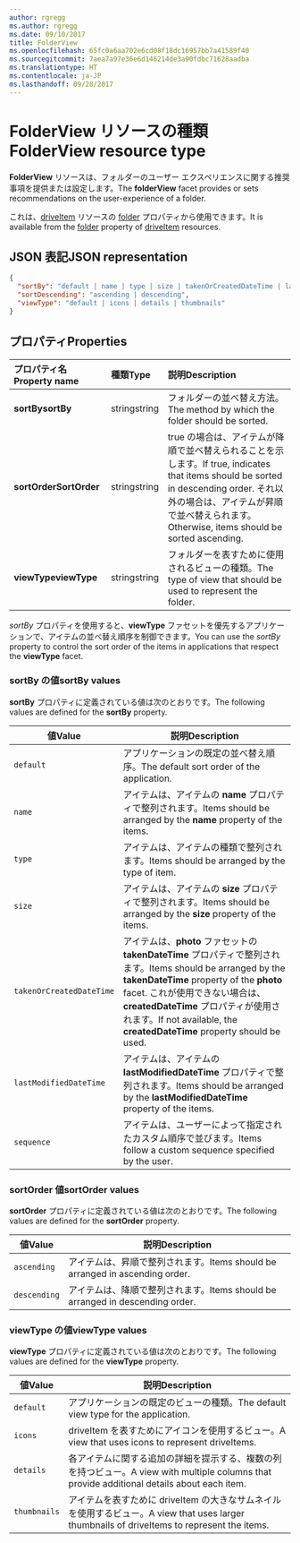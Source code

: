 ```yaml
---
author: rgregg
ms.author: rgregg
ms.date: 09/10/2017
title: FolderView
ms.openlocfilehash: 65fc0a6aa702e6cd08f18dc16957bb7a41589f40
ms.sourcegitcommit: 7aea7a97e36e6d146214de3a90fdbc71628aadba
ms.translationtype: HT
ms.contentlocale: ja-JP
ms.lasthandoff: 09/28/2017
---
```

# <a name="folderview-resource-type"></a><span data-ttu-id="fa786-102">FolderView リソースの種類</span><span class="sxs-lookup"><span data-stu-id="fa786-102">FolderView resource type</span></span>

<span data-ttu-id="fa786-103">**FolderView** リソースは、フォルダーのユーザー エクスペリエンスに関する推奨事項を提供または設定します。</span><span class="sxs-lookup"><span data-stu-id="fa786-103">The **folderView** facet provides or sets recommendations on the user-experience of a folder.</span></span>

<span data-ttu-id="fa786-104">これは、[driveItem][item-resource] リソースの [folder][folder-facet] プロパティから使用できます。</span><span class="sxs-lookup"><span data-stu-id="fa786-104">It is available from the [folder][folder-facet] property of [driveItem][item-resource] resources.</span></span>

## <a name="json-representation"></a><span data-ttu-id="fa786-105">JSON 表記</span><span class="sxs-lookup"><span data-stu-id="fa786-105">JSON representation</span></span>

<!-- { "blockType": "resource", "@odata.type": "microsoft.graph.folderView" } -->

```json
{
  "sortBy": "default | name | type | size | takenOrCreatedDateTime | lastModifiedDateTime | sequence",
  "sortDescending": "ascending | descending",
  "viewType": "default | icons | details | thumbnails"
}
```

## <a name="properties"></a><span data-ttu-id="fa786-106">プロパティ</span><span class="sxs-lookup"><span data-stu-id="fa786-106">Properties</span></span>

| <span data-ttu-id="fa786-107">プロパティ名</span><span class="sxs-lookup"><span data-stu-id="fa786-107">Property name</span></span>         | <span data-ttu-id="fa786-108">種類</span><span class="sxs-lookup"><span data-stu-id="fa786-108">Type</span></span>   | <span data-ttu-id="fa786-109">説明</span><span class="sxs-lookup"><span data-stu-id="fa786-109">Description</span></span>
|:----------------------|:-------|:--------------------------------------------
| <span data-ttu-id="fa786-110">**sortBy**</span><span class="sxs-lookup"><span data-stu-id="fa786-110">**sortBy**</span></span>            | <span data-ttu-id="fa786-111">string</span><span class="sxs-lookup"><span data-stu-id="fa786-111">string</span></span> | <span data-ttu-id="fa786-112">フォルダーの並べ替え方法。</span><span class="sxs-lookup"><span data-stu-id="fa786-112">The method by which the folder should be sorted.</span></span>
| <span data-ttu-id="fa786-113">**sortOrder**</span><span class="sxs-lookup"><span data-stu-id="fa786-113">**SortOrder**</span></span>         | <span data-ttu-id="fa786-114">string</span><span class="sxs-lookup"><span data-stu-id="fa786-114">string</span></span> | <span data-ttu-id="fa786-115">true の場合は、アイテムが降順で並べ替えられることを示します。</span><span class="sxs-lookup"><span data-stu-id="fa786-115">If true, indicates that items should be sorted in descending order.</span></span> <span data-ttu-id="fa786-116">それ以外の場合は、アイテムが昇順で並べ替えられます。</span><span class="sxs-lookup"><span data-stu-id="fa786-116">Otherwise, items should be sorted ascending.</span></span>
| <span data-ttu-id="fa786-117">**viewType**</span><span class="sxs-lookup"><span data-stu-id="fa786-117">**viewType**</span></span>          | <span data-ttu-id="fa786-118">string</span><span class="sxs-lookup"><span data-stu-id="fa786-118">string</span></span> | <span data-ttu-id="fa786-119">フォルダーを表すために使用されるビューの種類。</span><span class="sxs-lookup"><span data-stu-id="fa786-119">The type of view that should be used to represent the folder.</span></span>

<span data-ttu-id="fa786-120">_sortBy_ プロパティを使用すると、**viewType** ファセットを優先するアプリケーションで、アイテムの並べ替え順序を制御できます。</span><span class="sxs-lookup"><span data-stu-id="fa786-120">You can use the _sortBy_ property to control the sort order of the items in applications that respect the **viewType** facet.</span></span>

### <a name="sortby-values"></a><span data-ttu-id="fa786-121">sortBy の値</span><span class="sxs-lookup"><span data-stu-id="fa786-121">sortBy values</span></span>

<span data-ttu-id="fa786-122">**sortBy** プロパティに定義されている値は次のとおりです。</span><span class="sxs-lookup"><span data-stu-id="fa786-122">The following values are defined for the **sortBy** property.</span></span>

| <span data-ttu-id="fa786-123">値</span><span class="sxs-lookup"><span data-stu-id="fa786-123">Value</span></span>                    | <span data-ttu-id="fa786-124">説明</span><span class="sxs-lookup"><span data-stu-id="fa786-124">Description</span></span>
| ------------------------ | --------------------------------------------------
| `default`                | <span data-ttu-id="fa786-125">アプリケーションの既定の並べ替え順序。</span><span class="sxs-lookup"><span data-stu-id="fa786-125">The default sort order of the application.</span></span>
| `name`                   | <span data-ttu-id="fa786-126">アイテムは、アイテムの **name** プロパティで整列されます。</span><span class="sxs-lookup"><span data-stu-id="fa786-126">Items should be arranged by the **name** property of the items.</span></span>
| `type`                   | <span data-ttu-id="fa786-127">アイテムは、アイテムの種類で整列されます。</span><span class="sxs-lookup"><span data-stu-id="fa786-127">Items should be arranged by the type of item.</span></span>
| `size`                   | <span data-ttu-id="fa786-128">アイテムは、アイテムの **size** プロパティで整列されます。</span><span class="sxs-lookup"><span data-stu-id="fa786-128">Items should be arranged by the **size** property of the items.</span></span>
| `takenOrCreatedDateTime` | <span data-ttu-id="fa786-129">アイテムは、**photo** ファセットの **takenDateTime** プロパティで整列されます。</span><span class="sxs-lookup"><span data-stu-id="fa786-129">Items should be arranged by the **takenDateTime** property of the **photo** facet.</span></span> <span data-ttu-id="fa786-130">これが使用できない場合は、**createdDateTime** プロパティが使用されます。</span><span class="sxs-lookup"><span data-stu-id="fa786-130">If not available, the **createdDateTime** property should be used.</span></span>
| `lastModifiedDateTime`   | <span data-ttu-id="fa786-131">アイテムは、アイテムの **lastModifiedDateTime** プロパティで整列されます。</span><span class="sxs-lookup"><span data-stu-id="fa786-131">Items should be arranged by the **lastModifiedDateTime** property of the items.</span></span>
| `sequence`               | <span data-ttu-id="fa786-132">アイテムは、ユーザーによって指定されたカスタム順序で並びます。</span><span class="sxs-lookup"><span data-stu-id="fa786-132">Items follow a custom sequence specified by the user.</span></span>


### <a name="sortorder-values"></a><span data-ttu-id="fa786-133">sortOrder 値</span><span class="sxs-lookup"><span data-stu-id="fa786-133">sortOrder values</span></span>

<span data-ttu-id="fa786-134">**sortOrder** プロパティに定義されている値は次のとおりです。</span><span class="sxs-lookup"><span data-stu-id="fa786-134">The following values are defined for the **sortOrder** property.</span></span>

| <span data-ttu-id="fa786-135">値</span><span class="sxs-lookup"><span data-stu-id="fa786-135">Value</span></span>        | <span data-ttu-id="fa786-136">説明</span><span class="sxs-lookup"><span data-stu-id="fa786-136">Description</span></span>
| ------------ | --------------------------------------------------------------
| `ascending`  | <span data-ttu-id="fa786-137">アイテムは、昇順で整列されます。</span><span class="sxs-lookup"><span data-stu-id="fa786-137">Items should be arranged in ascending order.</span></span>
| `descending` | <span data-ttu-id="fa786-138">アイテムは、降順で整列されます。</span><span class="sxs-lookup"><span data-stu-id="fa786-138">Items should be arranged in descending order.</span></span>


### <a name="viewtype-values"></a><span data-ttu-id="fa786-139">viewType の値</span><span class="sxs-lookup"><span data-stu-id="fa786-139">viewType values</span></span>

<span data-ttu-id="fa786-140">**viewType** プロパティに定義されている値は次のとおりです。</span><span class="sxs-lookup"><span data-stu-id="fa786-140">The following values are defined for the **viewType** property.</span></span>

| <span data-ttu-id="fa786-141">値</span><span class="sxs-lookup"><span data-stu-id="fa786-141">Value</span></span>        | <span data-ttu-id="fa786-142">説明</span><span class="sxs-lookup"><span data-stu-id="fa786-142">Description</span></span>
| ------------ | --------------------------------------------------------------
| `default`    | <span data-ttu-id="fa786-143">アプリケーションの既定のビューの種類。</span><span class="sxs-lookup"><span data-stu-id="fa786-143">The default view type for the application.</span></span>
| `icons`      | <span data-ttu-id="fa786-144">driveItem を表すためにアイコンを使用するビュー。</span><span class="sxs-lookup"><span data-stu-id="fa786-144">A view that uses icons to represent driveItems.</span></span>
| `details`    | <span data-ttu-id="fa786-145">各アイテムに関する追加の詳細を提示する、複数の列を持つビュー。</span><span class="sxs-lookup"><span data-stu-id="fa786-145">A view with multiple columns that provide additional details about each item.</span></span>
| `thumbnails` | <span data-ttu-id="fa786-146">アイテムを表すために driveItem の大きなサムネイルを使用するビュー。</span><span class="sxs-lookup"><span data-stu-id="fa786-146">A view that uses larger thumbnails of driveItems to represent the items.</span></span>


[item-resource]: driveitem.md
[folder-facet]: folder.md

<!-- {
  "type": "#page.annotation",
  "description": "The FolderView facet provides or sets recommendations on the user-experience of a folder.",
  "keywords": "view, folderview, sortby, sortorder, viewtype, coversourceid, folder",
  "section": "documentation",
  "tocPath": "Facets/FolderView"
} -->
